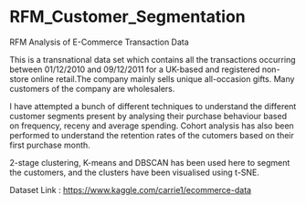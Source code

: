 # RFM_Customer_Segmentation
RFM Analysis of E-Commerce Transaction Data

This is a transnational data set which contains all the transactions occurring between 01/12/2010 and 09/12/2011 for a UK-based and registered non-store online retail.The company mainly sells unique all-occasion gifts. Many customers of the company are wholesalers.

I have attempted a bunch of different techniques to understand the different customer segments present by analysing their purchase behaviour based on frequency, receny and average spending.
Cohort analysis has also been performed to understand the retention rates of the cutomers based on their first purchase month.

2-stage clustering, K-means and DBSCAN has been used here to segment the customers, and the clusters have been visualised using t-SNE.

Dataset Link : https://www.kaggle.com/carrie1/ecommerce-data
